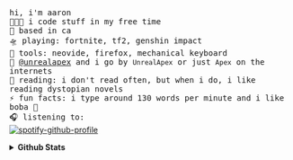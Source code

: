 <!-- README inspired by @bailey's -->
<samp> hi, i'm aaron
  <br>
  👩🏼‍💻 i code stuff in my free time
  <br>
  🌁 based in ca
  <br>
  🛸 playing: fortnite, tf2, genshin impact
  <br>
  🧰 tools: neovide, firefox, mechanical keyboard
  <br>
  📡 [@unrealapex](https://github.com/unrealapex) and i go by `UnrealApex` or just `Apex` on the internets
  <br>
  📖 reading: i don't read often, but when i do, i like reading dystopian novels
  <br>
  ⚡ fun facts: i type around 130 words per minute and i like boba 🧋
  <br>
  🎧 listening to:  </samp><br>
[![spotify-github-profile](https://spotify-github-profile.vercel.app/api/view?uid=v7jtxe6rce9qw4agwx1emj17b&cover_image=true&theme=novatorem&bar_color=53b14f&bar_color_cover=true)](https://github.com/kittinan/spotify-github-profile)

<details closed>
<summary> <b>Github Stats</b> </summary>
<table>
<thead>
  <tr>
    <th>GitHub Stats</th>
    <th>Languages</th>
  </tr>
</thead>
<tbody>
  <tr>
    <td> 
   <img 
      align="center" 
      src="https://github-readme-stats.vercel.app/api?username=UnrealApex&show_icons=true&theme=dracula&count_private=true" 
      alt="account stats"
      /> 
   </td>
    <td>
   <img 
      align="center" 
      src="https://github-readme-stats.vercel.app/api/top-langs/?username=UnrealApex&layout=compact&theme=dracula&langs_count=6" 
      alt="top languages" />
   </td>
  </tr>
</tbody>
</table>
</details>


<!--
**UnrealApex/UnrealApex** is a ✨ _special_ ✨ repository because its README.md (this file) appears on your GitHub profile.

Here are some ideas to get you started:

- 🔭 I’m currently working on ...
- 🌱 I’m currently learning ...
- 👯 I’m looking to collaborate on ...
- 🤔 I’m looking for help with ...
- 💬 Ask me about ...
- 📫 How to reach me: ...
- 😄 Pronouns: he\him
- ⚡ Fun fact: ...
-->



